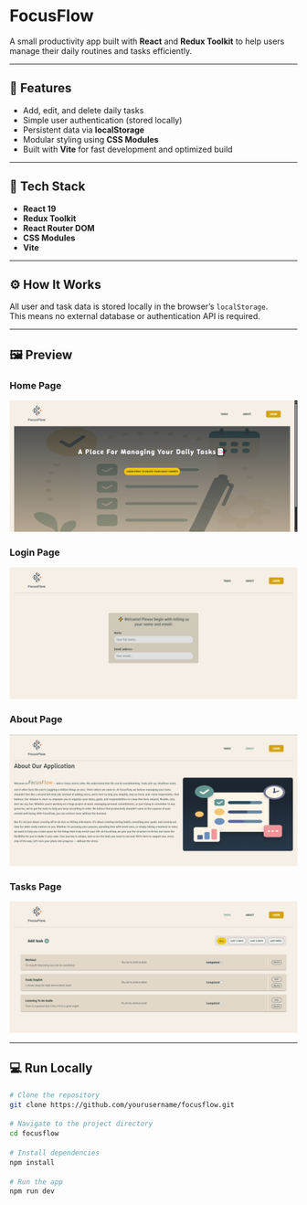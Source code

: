 # FocusFlow

A small productivity app built with **React** and **Redux Toolkit** to help users manage their daily routines and tasks efficiently.

---

## 🚀 Features

- Add, edit, and delete daily tasks
- Simple user authentication (stored locally)
- Persistent data via **localStorage**
- Modular styling using **CSS Modules**
- Built with **Vite** for fast development and optimized build

---

## 🧠 Tech Stack

- **React 19**
- **Redux Toolkit**
- **React Router DOM**
- **CSS Modules**
- **Vite**

---

## ⚙️ How It Works

All user and task data is stored locally in the browser’s `localStorage`.  
This means no external database or authentication API is required.

---

## 🖼️ Preview

### Home Page

![FocusFlow Home Page](./public/FocusFlow-HomePage.png)

### Login Page

![FocusFlow Login Page](./public/FocusFlow-LoginPage.png)

### About Page

![FocusFlow About Page](./public/FocusFlow-AboutPage.png)

### Tasks Page

![FocusFlow Tasks Page](./public/FocusFlow-TasksPage.png)

---

## 💻 Run Locally

```bash
# Clone the repository
git clone https://github.com/yourusername/focusflow.git

# Navigate to the project directory
cd focusflow

# Install dependencies
npm install

# Run the app
npm run dev
```
